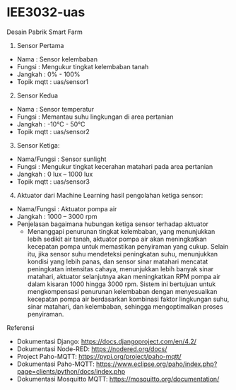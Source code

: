 # IEE3032-uas

Desain Pabrik Smart Farm

1.	Sensor Pertama
  * Nama		: Sensor kelembaban 
  * Fungsi		: Mengukur tingkat kelembaban tanah
  * Jangkah	: 0% - 100%
  * Topik mqtt	: uas/sensor1
2.	Sensor Kedua
  * Nama		: Sensor temperatur
  * Fungsi		: Memantau suhu lingkungan di area pertanian
  * Jangkah	: -10°C - 50°C
  * Topik mqtt	: uas/sensor2
3.	Sensor Ketiga:
  * Nama/Fungsi	: Sensor sunlight
  * Fungsi		: Mengukur tingkat kecerahan matahari pada area pertanian
  * Jangkah	: 0 lux – 1000 lux
  * Topik mqtt	: uas/sensor3
4.	Aktuator dari Machine Learning hasil pengolahan ketiga sensor:
* Nama/Fungsi	: Aktuator pompa air
* Jangkah	: 1000 – 3000 rpm
* Penjelasan bagaimana hubungan ketiga sensor terhadap aktuator
  * Menanggapi penurunan tingkat kelembaban, yang menunjukkan lebih sedikit air tanah, aktuator pompa air akan meningkatkan kecepatan pompa untuk memastikan penyiraman yang cukup. Selain itu, jika sensor suhu mendeteksi peningkatan suhu, menunjukkan kondisi yang lebih panas, dan sensor sinar matahari mencatat peningkatan intensitas cahaya, menunjukkan lebih banyak sinar matahari, aktuator selanjutnya akan meningkatkan RPM pompa air dalam kisaran 1000 hingga 3000 rpm. Sistem ini bertujuan untuk mengkompensasi penurunan kelembaban dengan menyesuaikan kecepatan pompa air berdasarkan kombinasi faktor lingkungan suhu, sinar matahari, dan kelembaban, sehingga mengoptimalkan proses penyiraman.

Referensi

* Dokumentasi Django: https://docs.djangoproject.com/en/4.2/
* Dokumentasi Node-RED: https://nodered.org/docs/
* Project Paho-MQTT: https://pypi.org/project/paho-mqtt/ 
* Dokumentasi Paho-MQTT: https://www.eclipse.org/paho/index.php?page=clients/python/docs/index.php 
* Dokumentasi Mosquitto MQTT: https://mosquitto.org/documentation/ 
